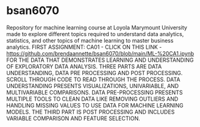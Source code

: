 # bsan6070
Repository for machine learning course at Loyola Marymount University made to explore different topics required to understand data analytics, statistics, and other topics of machine learning to master business analytics.
FIRST ASSIGNMENT: CA01 - CLICK ON THIS LINK - https://github.com/brendaannette/bsan6070/blob/main/ML-%20CA1.ipynb FOR THE DATA THAT DEMONSTRATES LEARNING AND UNDERSTANDING OF EXPLORATORY DATA ANALYSIS. THREE PARTS ARE  DATA UNDERSTANDING, DATA PRE PROCESSING AND POST PROCESSING. SCROLL THROUGH CODE TO READ THROUGH THE PROCESS. DATA UNDERSTANDING PRESENTS VISUALIZATIONS, UNIVARIABLE, AND MULTIVARIABLE COMPARISONS. DATA PRE-PROCESSING PRESENTS MULTIPLE TOOLS TO CLEAN DATA LIKE REMOVING OUTLIERS AND HANDLING MISSING VALUES TO USE DATA FOR MACHINE LEARNING MODELS. THE THIRD PART IS POST PROCESSING AND INCLUDES VARIABLE COMPARISON AND FEATURE SELECTION.
